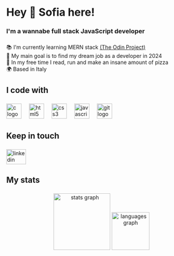 

<h1 align="left">Hey 👋 Sofia here!</h1>

###

<h3 align="left">I'm a wannabe full stack JavaScript developer</h3>

###

📚 I'm currently learning MERN stack [(The Odin Project)](https://www.theodinproject.com) <br>🎯 My main goal is to find my dream job as a developer in 2024<br>🍕 In my free time I read, run and make an insane amount of pizza<br>🌍 Based in Italy

###

<h2 align="left">I code with</h2>

###

<div align="left">
  <img src="https://cdn.jsdelivr.net/gh/devicons/devicon/icons/c/c-original.svg" height="40" alt="c logo"  />
  <img width="12" />
  <img src="https://cdn.jsdelivr.net/gh/devicons/devicon/icons/html5/html5-original.svg" height="40" alt="html5 logo"  />
  <img width="12" />
  <img src="https://cdn.jsdelivr.net/gh/devicons/devicon/icons/css3/css3-original.svg" height="40" alt="css3 logo"  />
  <img width="12" />
  <img src="https://cdn.jsdelivr.net/gh/devicons/devicon/icons/javascript/javascript-original.svg" height="40" alt="javascript logo"  />
  <img width="12" />
  <img src="https://cdn.jsdelivr.net/gh/devicons/devicon/icons/git/git-original.svg" height="40" alt="git logo"  />
</div>

###

<h2 align="left">Keep in touch</h2>

###

<div align="left">
  <a href="https://www.linkedin.com/in/sofia-baezzato/" target="_blank">
    <img src="https://raw.githubusercontent.com/maurodesouza/profile-readme-generator/master/src/assets/icons/social/linkedin/default.svg" width="52" height="40" alt="linkedin logo"  />
  </a>
</div>

###

<h2 align="left">My stats</h2>

###

<div align="center">
  <img src="https://github-readme-stats.vercel.app/api?username=sofiabaezzato&hide_title=true&hide_rank=true&show_icons=true&include_all_commits=true&count_private=true&disable_animations=false&theme=onedark&locale=en&hide_border=true&order=1" height="150" alt="stats graph"  />
  <img src="https://github-readme-stats.vercel.app/api/top-langs?username=sofiabaezzato&locale=en&hide_title=true&layout=compact&card_width=320&langs_count=5&theme=onedark&hide_border=true&order=2" height="100" alt="languages graph"  />
</div>

###
